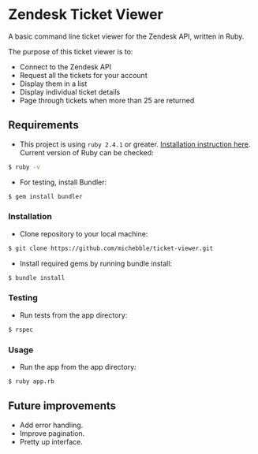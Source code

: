 # Zendesk Ticket Viewer

A basic command line ticket viewer for the Zendesk API, written in Ruby.

The purpose of this ticket viewer is to:
* Connect to the Zendesk API
* Request all the tickets for your account
* Display them in a list
* Display individual ticket details
* Page through tickets when more than 25 are returned

## Requirements

- This project is using `ruby 2.4.1` or greater. [Installation instruction here](https://www.ruby-lang.org/en/documentation/installation/). Current version of Ruby can be checked:

```bash
$ ruby -v
```

- For testing, install Bundler:

```bash
$ gem install bundler
```

### Installation
- Clone repository to your local machine:

```bash
$ git clone https://github.com/michebble/ticket-viewer.git
```

- Install required gems by running bundle install:

```bash
$ bundle install
```

### Testing
- Run tests from the app directory:

```bash
$ rspec
```

### Usage
- Run the app from the app directory:

```bash
$ ruby app.rb
```

## Future improvements
* Add error handling.
* Improve pagination.
* Pretty up interface.